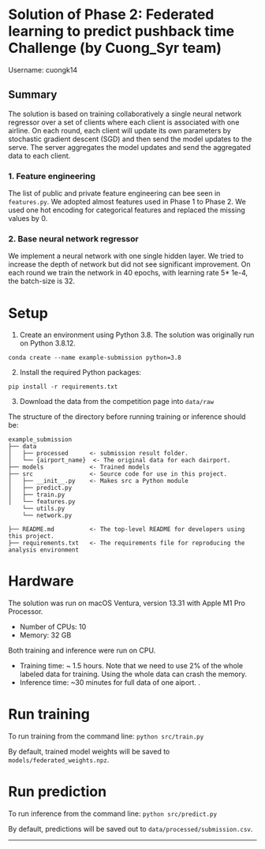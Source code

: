 # Solution of Phase 2: Federated learning to  predict pushback time Challenge (by Cuong_Syr team)

Username: cuongk14

## Summary

The solution is based on training collaboratively a single neural network regressor over a set of clients where each client is associated with one airline. On each round, each client will update its own parameters by stochastic gradient descent (SGD) and then send the model updates to the serve. The server aggregates the model updates and send the aggregated data to each client.

### 1. Feature engineering
The list of public and private feature engineering can bee seen in ```features.py```. We adopted almost features used in Phase 1 to Phase 2. We used one hot encoding for categorical features and replaced the missing values by 0. 

### 2. Base neural network regressor
 We implement a neural network with one single hidden layer. We tried to increase the depth of network but did not see significant improvement. On each round we train the network in 40 epochs, with learning rate 5* 1e-4, the batch-size is 32.
 

# Setup

1. Create an environment using Python 3.8. The solution was originally run on Python 3.8.12. 
```
conda create --name example-submission python=3.8
```

2. Install the required Python packages:
```
pip install -r requirements.txt
```

3. Download the data from the competition page into `data/raw`

The structure of the directory before running training or inference should be:
```
example_submission
├── data
│   ├── processed      <- submission result folder.
│   └── {airport_name}  <- The original data for each dairport.
├── models             <- Trained models
├── src                <- Source code for use in this project.
│   ├── __init__.py    <- Makes src a Python module
│   ├── predict.py
│   ├── train.py
│   └── features.py
    └── utils.py
    └── network.py
    
├── README.md          <- The top-level README for developers using this project.
├── requirements.txt   <- The requirements file for reproducing the analysis environment
```

# Hardware

The solution was run on macOS Ventura, version 13.31 with Apple M1 Pro Processor. 
- Number of CPUs: 10
- Memory: 32 GB

Both training and inference were run on CPU.
- Training time: ~ 1.5 hours. Note that we need to use 2% of the whole labeled data for training. Using the whole data can crash the memory.  
- Inference time: ~30 minutes for  full data of one  aiport. .

# Run training

To run training from the command line: `python src/train.py`

By default, trained model weights will be saved to `models/federated_weights.npz`. 


# Run prediction

To run inference from the command line: `python src/predict.py`

By default, predictions will be saved out to `data/processed/submission.csv`.

--------
